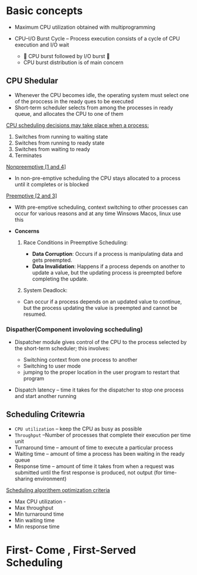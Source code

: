 # Basic concepts

- Maximum CPU utilization obtained with multiprogramming

- CPU–I/O Burst Cycle – Process execution consists of a cycle of CPU execution and I/O wait
	-  CPU burst followed by I/O burst 
	- CPU burst distribution is of main concern

## CPU Shedular 

- Whenever the CPU becomes idle, the operating system must select one of the proccess in the ready ques to be executed 
- Short-term scheduler selects from among the processes in ready queue, and allocates the CPU to one of them

<u> CPU scheduling decisions may take place when a process: </u>

1. Switches from running to waiting state 
2. Switches from running to ready state 
3. Switches from waiting to ready 
4. Terminates
   
 <u> Nonpreemptive [1 and 4] </u> 

- In non-pre-emptive scheduling the CPU stays allocated to a process until it completes or is blocked

 <u> Preemptive [2 and 3] </u> 
- With pre-emptive scheduling, context switching to other processes can occur for various reasons and at any time Winsows Macos, linux use this
- **Concerns** 

	1. Race Conditions in Preemptive Scheduling:
    
	    - **Data Corruption**: Occurs if a process is manipulating data and gets preempted.
	    - **Data Invalidation**: Happens if a process depends on another to update a value, but the updating process is preempted before completing the update.
	1. System Deadlock:
    
    - Can occur if a process depends on an updated value to continue, but the process updating the value is preempted and cannot be resumed.

### Dispather(Component involoving sccheduling)

- Dispatcher module gives control of the CPU to the process selected by the short-term scheduler; this involves:

	-  Switching context from one process to another 
	- Switching to user mode 
	- jumping to the proper location in the user program to restart that program
- Dispatch latency – time it takes for the dispatcher to stop one process and start another running

## Scheduling Critewria

- `CPU utilization` – keep the CPU as busy as possible
- `Throughput` –Number  of processes that complete their execution per time unit 
- Turnaround time – amount of time to execute a particular process 
- Waiting time – amount of time a process has been waiting in the ready queue 
- Response time – amount of time it takes from when a request was submitted until the first response is produced, not output (for time-sharing environment)
  
<u> Scheduling algorithem optimization criteria </u>

- Max CPU utilization -
- Max throughput 
- Min turnaround time 
- Min waiting time 
- Min response time

# First- Come , First-Served Scheduling

